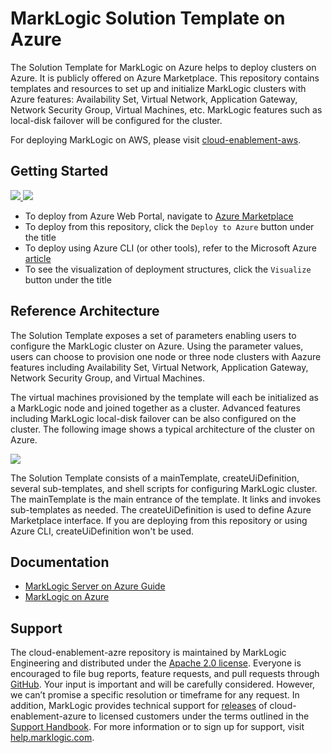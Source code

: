 # MarkLogic Solution Template on Azure

The Solution Template for MarkLogic on Azure helps to deploy clusters on Azure. It is publicly offered on Azure Marketplace. This repository contains templates and resources to set up and initialize MarkLogic clusters with Azure features: Availability Set, Virtual Network, Application Gateway, Network Security Group, Virtual Machines, etc. MarkLogic features such as local-disk failover will be configured for the cluster.

For deploying MarkLogic on AWS, please visit [cloud-enablement-aws](https://github.com/marklogic/cloud-enablement-aws).

## Getting Started

<a href="https://portal.azure.com/#create/Microsoft.Template/uri/https%3A%2F%2Fraw.githubusercontent.com%2Fmarklogic%2Fcloud-enablement-azure%2F11.0-master%2FmainTemplate.json" target="_blank">
    <img src="http://azuredeploy.net/deploybutton.png"/>
</a>
<a href="http://armviz.io/#/?load=https://raw.githubusercontent.com/marklogic/cloud-enablement-azure/11.0-master/mainTemplate.json" target="_blank">
  <img src="http://armviz.io/visualizebutton.png"/>
</a>

* To deploy from Azure Web Portal, navigate to [Azure Marketplace](https://azuremarketplace.microsoft.com/en-us/marketplace/apps?search=marklogic&page=1)
* To deploy from this repository, click the `Deploy to Azure` button under the title  
* To deploy using Azure CLI (or other tools), refer to the Microsoft Azure [article](https://docs.microsoft.com/en-us/azure/azure-resource-manager/resource-group-template-deploy-cli)
* To see the visualization of deployment structures, click the `Visualize` button under the title

## Reference Architecture

The Solution Template exposes a set of parameters enabling users to configure the MarkLogic cluster on Azure. Using the parameter values, users can choose to provision one node or three node clusters with Aazure features including Availability Set, Virtual Network, Application Gateway, Network Security Group, and Virtual Machines.

The virtual machines provisioned by the template will each be initialized as a MarkLogic node and joined together as a cluster. Advanced features including MarkLogic local-disk failover can be also configured on the cluster. The following image shows a typical architecture of the cluster on Azure.

![](doc/typical_architecture_of_azure_cluster.png)

The Solution Template consists of a mainTemplate, createUiDefinition, several sub-templates, and shell scripts for configuring MarkLogic cluster. The mainTemplate is the main entrance of the template. It links and invokes sub-templates as needed. The createUiDefinition is used to define Azure Marketplace interface. If you are deploying from this repository or using Azure CLI, createUiDefinition won't be used.

## Documentation

- [MarkLogic Server on Azure Guide](http://docs.marklogic.com/guide/azure)
- [MarkLogic on Azure](https://developer.marklogic.com/products/cloud/azure)  

## Support

The cloud-enablement-azre repository is maintained by MarkLogic Engineering and distributed under the [Apache 2.0 license](https://github.com/marklogic/cloud-enablement-azure/blob/master/LICENSE.TXT). Everyone is encouraged to file bug reports, feature requests, and pull requests through [GitHub](https://github.com/marklogic/cloud-enablement-azure/issues/new). Your input is important and will be carefully considered. However, we can’t promise a specific resolution or timeframe for any request. In addition, MarkLogic provides technical support for [releases](https://github.com/marklogic/cloud-enablement-azure/releases) of cloud-enablement-azure to licensed customers under the terms outlined in the [Support Handbook](http://www.marklogic.com/files/Mark_Logic_Support_Handbook.pdf). For more information or to sign up for support, visit [help.marklogic.com](http://help.marklogic.com).
